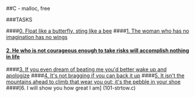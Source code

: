 ##C - malloc, free

###TASKS

####[0. Float like a butterfly, sting like a bee](0-create_array.c)
####[1. The woman who has no imagination has no wings](1-strdup.c)
#### [2. He who is not courageous enough to take risks will accomplish nothing in life](2-str_concat.c)
####[3. If you even dream of beating me you'd better wake up and apologize](3-alloc_grid.c)
####[4. It's not bragging if you can back it up](4-free_grid.c)
####[5. It isn't the mountains ahead to climb that wear you out; it's the pebble in your shoe](100-argstostr.c)
####[6. I will show you how great I am] (101-strtow.c)
